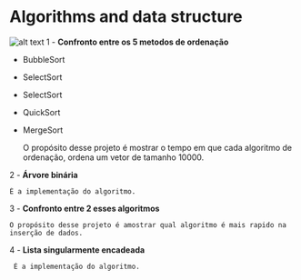 # Algorithms and data structure

  ![alt text](https://ogimg.infoglobo.com.br/in/24085080-4ee-bc8/FT1086A/652/85672628_ALGORITMO.jpg)
  1 - **Confronto entre os 5 metodos de ordenação**
  
 * BubbleSort
 * SelectSort 
 * SelectSort 
 * QuickSort 
 * MergeSort
  
  
    O propósito desse projeto é mostrar o tempo em que cada algoritmo de ordenação, ordena um vetor de tamanho 10000.
  
  
  2 - **Árvore binária**
  
    É a implementação do algoritmo.
 

 3 - **Confronto entre 2 esses algoritmos**
 
    O propósito desse projeto é amostrar qual algoritmo é mais rapido na inserção de dados.
    
 4 - **Lista singularmente encadeada**
 
     É a implementação do algoritmo.
